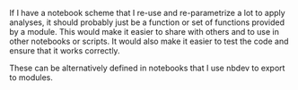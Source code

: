 If I have a notebook scheme that I re-use and re-parametrize a lot to apply analyses, it should probably just be a function or set of functions provided by a module. This would make it easier to share with others and to use in other notebooks or scripts. It would also make it easier to test the code and ensure that it works correctly.

These can be alternatively defined in notebooks that I use nbdev to export to modules.